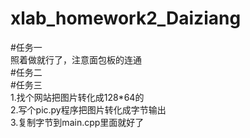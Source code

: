 # xlab_homework2_Daiziang
#任务一  
照着做就行了，注意面包板的连通  
#任务二  
#任务三  
1.找个网站把图片转化成128*64的  
2.写个pic.py程序把图片转化成字节输出  
3.复制字节到main.cpp里面就好了  
